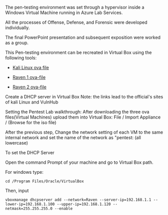 The pen-testing environment was set through a hypervisor inside a Windows Virtual Machine running in Azure Lab Services. 

All the processes of Offense, Defense, and Forensic were developed individually. 

The final PowerPoint presentation and subsequent exposition were worked as a group.

This Pen-testing environment can be recreated in Virtual Box using the following tools:
- [Kali Linux ova file](https://kali.download/virtual-images/kali-2022.2/kali-linux-2022.2-virtualbox-amd64.ova)

- [Raven 1 ova-file](https://download.vulnhub.com/raven/Raven.ova)

- [Raven 2 ova-file](https://download.vulnhub.com/raven/Raven2.ova)

Create a DHCP server in Virtual Box
Note: the links lead to the official's sites of kali Linux and VulnHub

Setting the Pentest Lab walkthrough:
After downloading the three ova files(Virtual Machines) upload them into Virtual Box:
File / Import Appliance / (Browse for the iso file)

After the previous step, Change the network setting of each VM to the same internal network and set the name of the network as "pentest: (all lowercase)

To set the DHCP Server

Open the command Prompt of your machine and go to Virtual Box path.

For windows type: 

    cd /Program Files/Oracle/VirtualBox

Then, input

    vboxmanage dhcpserver add --network=Raven --server-ip=192.168.1.1 --lower-ip=192.168.1.100 --upper-ip=192.168.1.120 --netmask=255.255.255.0 --enable 
